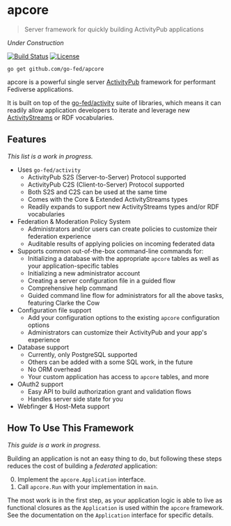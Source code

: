 # apcore

> Server framework for quickly building ActivityPub applications

*Under Construction*

[![Build Status][Build-Status-Image]][Build-Status-Url] [![License][License-Image]][License-Url]

`go get github.com/go-fed/apcore`

apcore is a powerful single server
[ActivityPub](https://www.w3.org/TR/activitypub)
framework for performant Fediverse applications.

It is built on top of the
[go-fed/activity](https://github.com/go-fed/activity)
suite of libraries, which means it can readily allow application developers to
iterate and leverage new
[ActivityStreams](https://www.w3.org/TR/activitystreams-core)
or RDF vocabularies.

## Features

*This list is a work in progress.*

* Uses `go-fed/activity`
  * ActivityPub S2S (Server-to-Server) Protocol supported
  * ActivityPub C2S (Client-to-Server) Protocol supported
  * Both S2S and C2S can be used at the same time
  * Comes with the Core & Extended ActivityStreams types
  * Readily expands to support new ActivityStreams types and/or RDF vocabularies
* Federation & Moderation Policy System
  * Administrators and/or users can create policies to customize their federation experience
  * Auditable results of applying policies on incoming federated data
* Supports common out-of-the-box command-line commands for:
  * Initializing a database with the appropriate `apcore` tables as well as your application-specific tables
  * Initializing a new administrator account
  * Creating a server configuration file in a guided flow
  * Comprehensive help command
  * Guided command line flow for administrators for all the above tasks, featuring Clarke the Cow
* Configuration file support
  * Add your configuration options to the existing `apcore` configuration options
  * Administrators can customize their ActivityPub and your app's experience
* Database support
  * Currently, only PostgreSQL supported
  * Others can be added with a some SQL work, in the future
  * No ORM overhead
  * Your custom application has access to `apcore` tables, and more
* OAuth2 support
  * Easy API to build authorization grant and validation flows
  * Handles server side state for you
* Webfinger & Host-Meta support

## How To Use This Framework

*This guide is a work in progress.*

Building an application is not an easy thing to do, but following these steps
reduces the cost of building a *federated* application:

0. Implement the `apcore.Application` interface.
0. Call `apcore.Run` with your implementation in `main`.

The most work is in the first step, as your application logic is able to live as
functional closures as the `Application` is used within the `apcore` framework.
See the documentation on the `Application` interface for specific details.

[Build-Status-Image]: https://travis-ci.org/go-fed/apcore.svg?branch=master
[Build-Status-Url]: https://travis-ci.org/go-fed/apcore
[License-Image]: https://img.shields.io/github/license/go-fed/apcore?color=blue
[License-Url]: https://www.gnu.org/licenses/agpl-3.0.en.html
